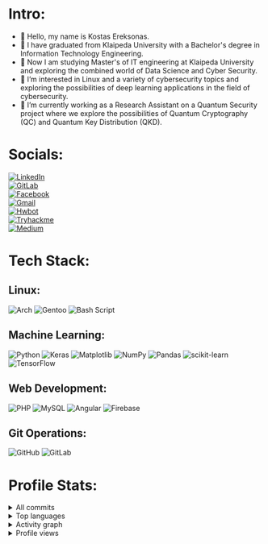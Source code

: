 # Intro:

- 👋 Hello, my name is Kostas Ereksonas.
- 👀 I have graduated from Klaipeda University with a Bachelor's degree in Information Technology Engineering.
- 👀 Now I am studying Master's of IT engineering at Klaipeda University and exploring the combined world of Data Science and Cyber Security.
- 🌱 I’m interested in Linux and a variety of cybersecurity topics and exploring the possibilities of deep learning applications in the field of cybersecurity.
- 🌱 I’m currently working as a Research Assistant on a Quantum Security project where we explore the possibilities of Quantum Cryptography (QC) and Quantum Key Distribution (QKD).

# Socials:
[![LinkedIn](https://img.shields.io/badge/linkedin-%230077B5.svg?style=for-the-badge&logo=linkedin&logoColor=white)](https://www.linkedin.com/in/kostasereksonas/)<br/>
[![GitLab](https://img.shields.io/badge/gitlab-%23181717.svg?style=for-the-badge&logo=gitlab&logoColor=white)](https://gitlab.com/k.ereksonas/)<br/>
[![Facebook](https://img.shields.io/badge/Facebook-%231877F2.svg?style=for-the-badge&logo=Facebook&logoColor=white)](https://www.facebook.com/kostas.ereksonas/)<br/>
[![Gmail](https://img.shields.io/badge/Gmail-D14836?style=for-the-badge&logo=gmail&logoColor=white)](mailto:k.ereksonas@gmail.com)<br/>
[![Hwbot](https://img.shields.io/badge/Hwbot-green?style=for-the-badge)](https://hwbot.org/user/kerlit/)<br/>
[![Tryhackme](https://img.shields.io/badge/Tryhackme-blue?style=for-the-badge)](https://tryhackme.com/r/p/kostasereksonas9)<br/>
[![Medium](https://img.shields.io/badge/Medium-green?style=for-the-badge)](https://medium.com/@k.ereksonas)

# Tech Stack:
## Linux:

![Arch](https://img.shields.io/badge/Arch%20Linux-1793D1?logo=arch-linux&logoColor=fff&style=for-the-badge)
![Gentoo](https://img.shields.io/badge/Gentoo-54487A?style=for-the-badge&logo=gentoo&logoColor=white)
![Bash Script](https://img.shields.io/badge/bash_script-%23121011.svg?style=for-the-badge&logo=gnu-bash&logoColor=white)

## Machine Learning:

![Python](https://img.shields.io/badge/python-3670A0?style=for-the-badge&logo=python&logoColor=ffdd54)
![Keras](https://img.shields.io/badge/Keras-%23D00000.svg?style=for-the-badge&logo=Keras&logoColor=white)
![Matplotlib](https://img.shields.io/badge/Matplotlib-%23ffffff.svg?style=for-the-badge&logo=Matplotlib&logoColor=black)
![NumPy](https://img.shields.io/badge/numpy-%23013243.svg?style=for-the-badge&logo=numpy&logoColor=white)
![Pandas](https://img.shields.io/badge/pandas-%23150458.svg?style=for-the-badge&logo=pandas&logoColor=white)
![scikit-learn](https://img.shields.io/badge/scikit--learn-%23F7931E.svg?style=for-the-badge&logo=scikit-learn&logoColor=white)
![TensorFlow](https://img.shields.io/badge/TensorFlow-%23FF6F00.svg?style=for-the-badge&logo=TensorFlow&logoColor=white)

## Web Development:
![PHP](https://img.shields.io/badge/php-%23777BB4.svg?style=for-the-badge&logo=php&logoColor=white)
![MySQL](https://img.shields.io/badge/mysql-4479A1.svg?style=for-the-badge&logo=mysql&logoColor=white)
![Angular](https://img.shields.io/badge/-Angular-DD0031?style=for-the-badge&logo=angular&logoColor=white)
![Firebase](https://img.shields.io/badge/firebase-a08021?style=for-the-badge&logo=firebase&logoColor=ffcd34)

## Git Operations:
![GitHub](https://img.shields.io/badge/github-%23121011.svg?style=for-the-badge&logo=github&logoColor=white)
![GitLab](https://img.shields.io/badge/gitlab-%23181717.svg?style=for-the-badge&logo=gitlab&logoColor=white)

# Profile Stats:

<details>
    <summary>All commits</summary>
    <br/>
    <img align="center" src="https://github-readme-stats.vercel.app/api?username=KostasEreksonas&include_all_commits=true&count_private=true&show_icons=true&line_height=30&title_color=CDB4DB&icon_color=CDB4DB&text_color=D3D3D3&bg_color=0A0A0A" alt="Github Stats for Kostas Ereksonas">
</details>

<details>
    <summary>Top languages</summary>
    <br/>
    <img src="https://github-readme-stats.vercel.app/api/top-langs/?username=KostasEreksonas&layout=compact&theme=dark&bg_color=0A0A0A" alt="Top Languages of Kostas Ereksonas"/>
</details>

<details>
    <summary>Activity graph</summary>
    <br/>
    <img src="https://github-readme-activity-graph.vercel.app/graph?username=KostasEreksonas&radius=16&theme=redical&area=true&order=5&hide_border=false&custom_title=Contribution%20Graph" alt="activity-graph graph"/>
</details>

<details>
    <summary>Profile views</summary>
    <br/>
    <img src="https://komarev.com/ghpvc/?username=KostasEreksonas&label=VIEWS&style=for-the-badge&color=blue">
</details>
